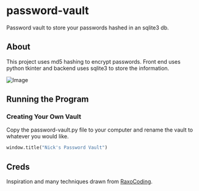 # password-vault
Password vault to store your passwords hashed in an sqlite3 db.

## About
This project uses md5 hashing to encrypt passwords. Front end uses python tkinter and backend uses sqlite3 to store the information.

![Image](https://private-user-images.githubusercontent.com/163078067/327303764-71c9b8ed-5a04-44e4-a833-d3b941b95fdd.png?jwt=eyJhbGciOiJIUzI1NiIsInR5cCI6IkpXVCJ9.eyJpc3MiOiJnaXRodWIuY29tIiwiYXVkIjoicmF3LmdpdGh1YnVzZXJjb250ZW50LmNvbSIsImtleSI6ImtleTUiLCJleHAiOjE3MTQ2MjE0NjQsIm5iZiI6MTcxNDYyMTE2NCwicGF0aCI6Ii8xNjMwNzgwNjcvMzI3MzAzNzY0LTcxYzliOGVkLTVhMDQtNDRlNC1hODMzLWQzYjk0MWI5NWZkZC5wbmc_WC1BbXotQWxnb3JpdGhtPUFXUzQtSE1BQy1TSEEyNTYmWC1BbXotQ3JlZGVudGlhbD1BS0lBVkNPRFlMU0E1M1BRSzRaQSUyRjIwMjQwNTAyJTJGdXMtZWFzdC0xJTJGczMlMkZhd3M0X3JlcXVlc3QmWC1BbXotRGF0ZT0yMDI0MDUwMlQwMzM5MjRaJlgtQW16LUV4cGlyZXM9MzAwJlgtQW16LVNpZ25hdHVyZT02OWFlNzA2ZmIzMmFhNWZhNzZlYWQ5NWNmNWZjNTcxMWQ5NzgzOTljZDgxMGJjMDFjYTgxNDdmMjU3MmU5ZDQ3JlgtQW16LVNpZ25lZEhlYWRlcnM9aG9zdCZhY3Rvcl9pZD0wJmtleV9pZD0wJnJlcG9faWQ9MCJ9.rOKerVQuCpcsLoJdVY0zJ9B-CdlUw5fKMQ2V2_hVZ2Q)

## Running the Program

### Creating Your Own Vault
Copy the password-vault.py file to your computer and rename the vault to whatever you would like.
```python
window.title("Nick's Password Vault")
```

## Creds
Inspiration and many techniques drawn from [RaxoCoding](https://www.youtube.com/watch?v=UrH2WCoYEVo).
